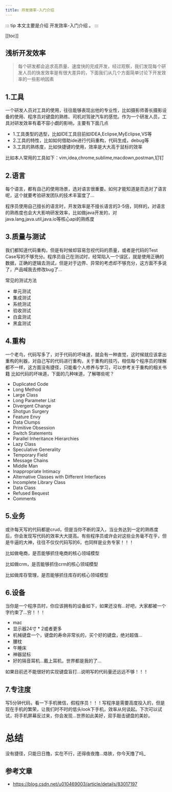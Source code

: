 ```yaml
---
title: 开发效率-入门介绍
---
```


::: tip
本文主要是介绍 开发效率-入门介绍 。
:::

[[toc]]

## 浅析开发效率

> 每个研发都会追求高质量、速度快的完成开发，经过观察，我们发现每个研发人员的快发效率是有很大差异的，下面我们从几个方面简单讨论下开发效率的一些影响因素

## 1.工具

一个研发人员对工具的使用，往往能够表现出他的专业性，比如摄影师善长摄影设备的使用、程序员对键盘的熟练、司机对驾驶汽车的感觉。作为一个研发人员，工具对研发效率有着不容小觑的影响，主要有下面几点

- 1.工具类型的选型，比如IDE工具目前如IDEA,Eclipse,MyEclipse,VS等
- 2.工具的特性，比如如何借助ide进行代码重构，代码生成，debug等
- 3.工具的熟练度，比如快捷键的使用，效率是大大高于鼠标的效率

比如本人常用的工具如下：vim,idea,chrome,sublime,macdown,postman,钉钉

## 2.语言

每个语言，都有自己的使用场景，选对语言很重要。如何才能知道是否选对了语言呢，这个就要考验研发团队的技术丰富度了…

程序员使用自己擅长的语言时，开发效率是不擅长语言的3-5倍，同样的，对语言的熟练度也会大大影响研发效率，比如做java开发的，对java.lang,java.util,java.io等核心api的熟练度

## 3.质量与测试

我们都知道代码重构，但是有时候却容易忽视代码的质量，或者是代码的Test Case写的不够充分。程序员自己在测试时，经常陷入一个误区，就是使用正确的数据，正确的逻辑去测试，但是对于边界、异常的考虑却不够充分，这方面不多说了，产品喊我去修改bug了…

常见的测试方法

- 单元测试
- 集成测试
- 系统测试
- 验收测试
- 白盒测试
- 黑盒测试

## 4.重构

一个老鸟，代码写多了，对于代码的坏味道，就会有一种直觉，这时候就应该拿出重构的利器，对自己写的代码进行重构，关于重构的技巧，相信每个程序员的理解都不一样，这方面没有捷径，只能看个人修养与学习，可以参考关于重构的相关书籍
比如代码的坏味道，下面的几种味道，了解哪些呢？

- Duplicated Code
- Long Method
- Large Class
- Long Parameter List
- Divergent Change
- Shotgun Surgery
- Feature Envy
- Data Clumps
- Primitive Obsession
- Switch Statements
- Parallel Inheritance Hierarchies
- Lazy Class
- Speculative Generality
- Temporary Field
- Message Chains
- Middle Man
- Inappropriate Intimacy
- Alternative Classes with Different Interfaces
- Incomplete Library Class
- Data Class
- Refused Bequest
- Comments

## 5.业务

或许每天写的代码都是crud，但是当你不断的深入，当业务达到一定的熟练度后，你会发现写代码的效率大大提高。有些程序员或许会对这些业务毫不在乎，但是牛逼的大神，往往不仅仅代码写的6，也同样是业务专家！！！

比如做电商，是否能够抓住电商的核心领域模型

比如做crm，是否能够抓住crm的核心领域模型

比如做库存管理，是否能够抓住库存的核心领域模型

## 6.设备

当你是一个程序员时，你应该拥有的设备如下，如果还没有…好吧，大家都被一个字约束了…穷！！！

- mac
- 显示器24寸 * 2或者更多
- 机械键盘一个，键盘的寿命非常长的，买个好的键盘，绝对超值…
- 腰枕
- 午睡床
- 神器鼠标
- 好的隔音耳机…戴上耳机，世界都是我的了…

如果目前还不能很好的实现键盘盲打…说明写的代码量还远远不够！！！

## 7.专注度

写5分钟代码，看一下手机微信，假程序员！！！写程序是需要高度投入的，但是现在手机的繁荣，让我们时不时的低头look下手机，效率从何谈起。下次可以试试，将手机屏幕反过来，你会发现…世界如此美好，双手敲击键盘的美妙。

# 总结

没有捷径，只能日日撸，实在不行，还得夜夜撸…烙铁，你今天撸了吗_

## 参考文章
* https://blog.csdn.net/u010469003/article/details/83017197